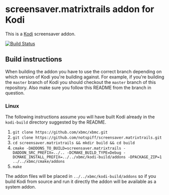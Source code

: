# screensaver.matrixtrails addon for Kodi

This is a [Kodi](http://kodi.tv) screensaver addon.

[![Build Status](https://travis-ci.org/notspiff/screensaver.matrixtrails.svg?branch=master)](https://travis-ci.org/notspiff/screensaver.matrixtrails)

## Build instructions

When building the addon you have to use the correct branch depending on which version of Kodi you're building against. 
For example, if you're building the `master` branch of Kodi you should checkout the `master` branch of this repository. 
Also make sure you follow this README from the branch in question.

### Linux

The following instructions assume you will have built Kodi already in the `kodi-build` directory 
suggested by the README.

1. `git clone https://github.com/xbmc/xbmc.git`
2. `git clone https://github.com/notspiff/screensaver.matrixtrails.git`
3. `cd screensaver.matrixtrails && mkdir build && cd build`
4. `cmake -DADDONS_TO_BUILD=screensaver.matrixtrails -DADDON_SRC_PREFIX=../.. -DCMAKE_BUILD_TYPE=Debug -DCMAKE_INSTALL_PREFIX=../../xbmc/kodi-build/addons -DPACKAGE_ZIP=1 ../../xbmc/cmake/addons`
5. `make`

The addon files will be placed in `../../xbmc/kodi-build/addons` so if you build Kodi from source and run it directly 
the addon will be available as a system addon.
